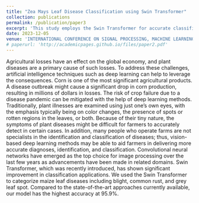 ```yaml
---
title: "Zea Mays Leaf Disease Classification using Swin Transformer"
collection: publications
permalink: /publication/paper3
excerpt: 'This study employs the Swin Transformer for accurate classification of corn leaf diseases, achieving a high accuracy of 95.9%, surpassing traditional methods.'
date: 2023-12-05
venue: 'INTERNATIONAL CONFERENCE ON SIGNAL PROCESSING, MACHINE LEARNING AND ARTIFICIAL INTELLIGENCE APPLICATIONS (SIGMAA 2023)'
# paperurl: 'http://academicpages.github.io/files/paper2.pdf'
---
```


Agricultural losses have an effect on the global economy,
and plant diseases are a primary cause of such losses. To address these
challenges, artificial intelligence techniques such as deep learning can
help to leverage the consequences. Corn is one of the most significant
agricultural products. A disease outbreak might cause a significant drop
in corn production, resulting in millions of dollars in losses. The risk of
crop failure due to a disease pandemic can be mitigated with the help of
deep learning methods. Traditionally, plant illnesses are examined using
just one’s own eyes, with the emphasis typically being on color changes,
the presence of spots or rotten regions in the leaves, or both. Because
of their tiny nature, the symptoms of plant diseases might be difficult
for farmers to accurately detect in certain cases. In addition, many
people who operate farms are not specialists in the identification and
classification of diseases; thus, vision-based deep learning methods may be
able to aid farmers in delivering more accurate diagnoses, identification,
and classification. Convolutional neural networks have emerged as the
top choice for image processing over the last few years as advancements
have been made in related domains. Swin Transformer, which was
recently introduced, has shown significant improvement in classification
applications. We used the Swin Transformer to categorize maize leaf
diseases including blight, common rust, and grey leaf spot. Compared
to the state-of-the-art approaches currently available, our model has the
highest accuracy at 95.9%.